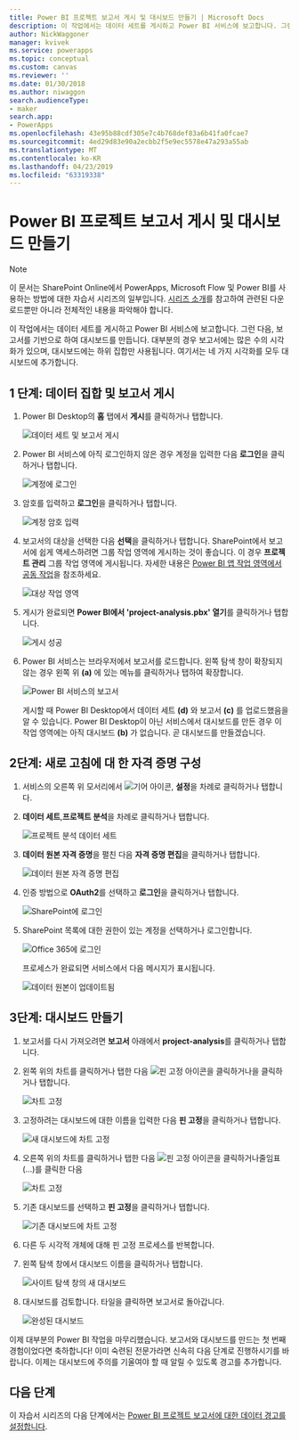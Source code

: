 ```yaml
---
title: Power BI 프로젝트 보고서 게시 및 대시보드 만들기 | Microsoft Docs
description: 이 작업에서는 데이터 세트를 게시하고 Power BI 서비스에 보고합니다. 그런 다음, 보고서를 기반으로 하여 대시보드를 만듭니다.
author: NickWaggoner
manager: kvivek
ms.service: powerapps
ms.topic: conceptual
ms.custom: canvas
ms.reviewer: ''
ms.date: 01/30/2018
ms.author: niwaggon
search.audienceType:
- maker
search.app:
- PowerApps
ms.openlocfilehash: 43e95b88cdf305e7c4b768def83a6b41fa0fcae7
ms.sourcegitcommit: 4ed29d83e90a2ecbb2f5e9ec5578e47a293a55ab
ms.translationtype: MT
ms.contentlocale: ko-KR
ms.lasthandoff: 04/23/2019
ms.locfileid: "63319338"
---
```

# <a name="publish-the-power-bi-project-report-and-create-a-dashboard"></a>Power BI 프로젝트 보고서 게시 및 대시보드 만들기
> [!NOTE]
> 이 문서는 SharePoint Online에서 PowerApps, Microsoft Flow 및 Power BI를 사용하는 방법에 대한 자습서 시리즈의 일부입니다. [시리즈 소개](sharepoint-scenario-intro.md)를 참고하여 관련된 다운로드뿐만 아니라 전체적인 내용을 파악해야 합니다.

이 작업에서는 데이터 세트를 게시하고 Power BI 서비스에 보고합니다. 그런 다음, 보고서를 기반으로 하여 대시보드를 만듭니다. 대부분의 경우 보고서에는 많은 수의 시각화가 있으며, 대시보드에는 하위 집합만 사용됩니다. 여기서는 네 가지 시각화를 모두 대시보드에 추가합니다.

## <a name="step-1-publish-the-dataset-and-report"></a>1 단계: 데이터 집합 및 보고서 게시
1. Power BI Desktop의 **홈** 탭에서 **게시**를 클릭하거나 탭합니다.
   
    ![데이터 세트 및 보고서 게시](./media/sharepoint-scenario-publish-report/06-01-01-publish.png)
2. Power BI 서비스에 아직 로그인하지 않은 경우 계정을 입력한 다음 **로그인**을 클릭하거나 탭합니다.
   
    ![계정에 로그인](./media/sharepoint-scenario-publish-report/06-01-02-account.png)
3. 암호를 입력하고 **로그인**을 클릭하거나 탭합니다.
   
    ![계정 암호 입력](./media/sharepoint-scenario-publish-report/06-01-03-password.png)
4. 보고서의 대상을 선택한 다음 **선택**을 클릭하거나 탭합니다. SharePoint에서 보고서에 쉽게 액세스하려면 그룹 작업 영역에 게시하는 것이 좋습니다. 이 경우 **프로젝트 관리** 그룹 작업 영역에 게시됩니다. 자세한 내용은 [Power BI 앱 작업 영역에서 공동 작업](https://docs.microsoft.com/power-bi/service-collaborate-power-bi-workspace)을 참조하세요.
   
    ![대상 작업 영역](./media/sharepoint-scenario-publish-report/06-01-04-workspace.png)
5. 게시가 완료되면 **Power BI에서 'project-analysis.pbx' 열기**를 클릭하거나 탭합니다.
   
    ![게시 성공](./media/sharepoint-scenario-publish-report/06-01-05-open-report.png)
6. Power BI 서비스는 브라우저에서 보고서를 로드합니다. 왼쪽 탐색 창이 확장되지 않는 경우 왼쪽 위 **(a)** 에 있는 메뉴를 클릭하거나 탭하여 확장합니다.
   
    ![Power BI 서비스의 보고서](./media/sharepoint-scenario-publish-report/06-01-06-service-report.png)
   
    게시할 때 Power BI Desktop에서 데이터 세트 **(d)** 와 보고서 **(c)** 를 업로드했음을 알 수 있습니다. Power BI Desktop이 아닌 서비스에서 대시보드를 만든 경우 이 작업 영역에는 아직 대시보드 **(b)** 가 없습니다. 곧 대시보드를 만들겠습니다.

## <a name="step-2-configure-credentials-for-refresh"></a>2단계: 새로 고침에 대 한 자격 증명 구성
1. 서비스의 오른쪽 위 모서리에서 ![기어 아이콘](./media/sharepoint-scenario-publish-report/icon-gear.png), **설정**을 차례로 클릭하거나 탭합니다.
2. **데이터 세트**,**프로젝트 분석**을 차례로 클릭하거나 탭합니다.
   
    ![프로젝트 분석 데이터 세트](./media/sharepoint-scenario-publish-report/06-01-07-dataset.png)
3. **데이터 원본 자격 증명**을 펼친 다음 **자격 증명 편집**을 클릭하거나 탭합니다.
   
    ![데이터 원본 자격 증명 편집](./media/sharepoint-scenario-publish-report/06-01-08-credentials.png)
4. 인증 방법으로 **OAuth2**를 선택하고 **로그인**을 클릭하거나 탭합니다.
   
    ![SharePoint에 로그인](./media/sharepoint-scenario-publish-report/06-01-09-sign-in.png)
5. SharePoint 목록에 대한 권한이 있는 계정을 선택하거나 로그인합니다.
   
    ![Office 365에 로그인](./media/sharepoint-scenario-publish-report/06-01-10-account.png)
   
    프로세스가 완료되면 서비스에서 다음 메시지가 표시됩니다.
   
    ![데이터 원본이 업데이트됨](./media/sharepoint-scenario-publish-report/06-01-11-updated.png)

## <a name="step-3-create-a-dashboard"></a>3단계: 대시보드 만들기

1. 보고서를 다시 가져오려면 **보고서** 아래에서 **project-analysis**를 클릭하거나 탭합니다.

1. 왼쪽 위의 차트를 클릭하거나 탭한 다음 ![핀 고정 아이콘을 클릭하거나](./media/sharepoint-scenario-publish-report/icon-pin.png)을 클릭하거나 탭합니다.
   
    ![차트 고정](./media/sharepoint-scenario-publish-report/06-01-12-pin-projected.png)
2. 고정하려는 대시보드에 대한 이름을 입력한 다음 **핀 고정**을 클릭하거나 탭합니다.
   
    ![새 대시보드에 차트 고정](./media/sharepoint-scenario-publish-report/06-01-13-pin-new.png)
3. 오른쪽 위의 차트를 클릭하거나 탭한 다음 ![핀 고정 아이콘을 클릭하거나](./media/sharepoint-scenario-publish-report/icon-pin.png)줄임표(...)를 클릭한 다음
   
    ![차트 고정](./media/sharepoint-scenario-publish-report/06-01-14-pin-variance.png)
4. 기존 대시보드를 선택하고 **핀 고정**을 클릭하거나 탭합니다.
   
    ![기존 대시보드에 차트 고정](./media/sharepoint-scenario-publish-report/06-01-15-pin-existing.png)

5. 다른 두 시각적 개체에 대해 핀 고정 프로세스를 반복합니다.

6. 왼쪽 탐색 창에서 대시보드 이름을 클릭하거나 탭합니다.
   
    ![사이트 탐색 창의 새 대시보드](./media/sharepoint-scenario-publish-report/06-01-16-dashboard-menu.png)

7. 대시보드를 검토합니다. 타일을 클릭하면 보고서로 돌아갑니다.
   
    ![완성된 대시보드](./media/sharepoint-scenario-publish-report/06-01-17-dashboard-completed.png)

이제 대부분의 Power BI 작업을 마무리했습니다. 보고서와 대시보드를 만드는 첫 번째 경험이었다면 축하합니다! 이미 숙련된 전문가라면 신속히 다음 단계로 진행하시기를 바랍니다. 이제는 대시보드에 주의를 기울여야 할 때 알릴 수 있도록 경고를 추가합니다.

## <a name="next-steps"></a>다음 단계
이 자습서 시리즈의 다음 단계에서는 [Power BI 프로젝트 보고서에 대한 데이터 경고를 설정합니다](sharepoint-scenario-alerts-flow.md).

